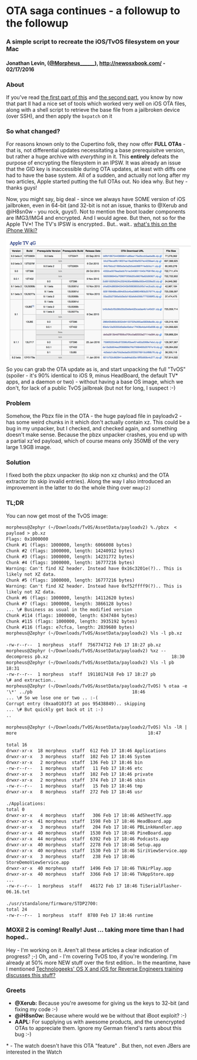 OTA saga continues - a followup to the followup
===============================================

### A simple script to recreate the iOS/TvOS filesystem on your Mac

#### Jonathan Levin, ([@Morpheus\_\_\_\_\_\_](http://Twitter.com/Morpheus______)), http://newosxbook.com/ - 02/17/2016

### About

If you've read [the first part of this](/articles/OTA.html) and [the second part](/articles/OTA2.html), you know by now that part II had a nice set of tools which worked very well on iOS OTA files, along with a shell script to retrieve the base file from a jailbroken device (over SSH), and then apply the `bxpatch` on it

### So what changed?

For reasons known only to the Cupertino folk, they now offer **FULL OTAs** - that is, not differential updates necessitating a base prerequisitve version, but rather a huge archive with _everything_ in it. This **entirely** defeats the purpose of encrypting the filesystem in an IPSW. It was already an issue that the GID key is inaccessible during OTA updates, at least with diffs one had to have the base system. All of a sudden, and actually not long after my two articles, Apple started putting the full OTAs out. No idea why. But hey - thanks guys!

Now, you might say, big deal - since we always have SOME version of iOS jailbroken, even in 64-bit (and 32-bit is not an issue, thanks to @Xerub and @iH8sn0w - you rock, guys!). Not to mention the boot loader components are IMG3/IMG4 and encrypted. And I would agree. But then, not so for the Apple TV\*! The TV's IPSW is encrypted.. But.. wait.. [what's this on the iPhone Wiki?](https://www.theiphonewiki.com/wiki/OTA_Updates/Apple_TV/9.x)  

![](https://raw.githubusercontent.com/kittywhiskers/osxbook_archive/master/articles/img/3.png)  

So you can grab the OTA update as is, and start unpacking the full "TvOS" (spoiler - it's 90% identical to iOS 9, minus HeadBoard, the default TV\* apps, and a daemon or two) - without having a base OS image, which we don't, for lack of a public TvOS jailbreak (but not for long, I suspect :-)

### Problem

Somehow, the Pbzx file in the OTA - the huge payload file in payloadv2 - has some weird chunks in it which don't actually contain xz. This could be a bug in my unpacker, but I checked, and checked again, and something doesn't make sense. Because the pbzx unpacker crashes, you end up with a partial xz'ed payload, which of course means only 350MB of the very large 1.9GB image.

### Solution

I fixed both the pbzx unpacker (to skip non xz chunks) and the OTA extractor (to skip invalid entries). Along the way I also introduced an improvement in the latter to do the whole thing over `mmap(2)`

### TL;DR

You can now get most of the TvOS image:

```
morpheus@Zephyr (~/Downloads/TvOS/AssetData/payloadv2) %./pbzx  < payload > pb.xz
Flags: 0x1000000
Chunk #1 (flags: 1000000, length: 6066008 bytes)
Chunk #2 (flags: 1000000, length: 14240912 bytes)
Chunk #3 (flags: 1000000, length: 14231772 bytes)
Chunk #4 (flags: 1000000, length: 16777216 bytes)
Warning: Can't find XZ header. Instead have 0x16c3201e(?).. This is likely not XZ data.
Chunk #5 (flags: 1000000, length: 16777216 bytes)
Warning: Can't find XZ header. Instead have 0xf52ffff9(?).. This is likely not XZ data.
Chunk #6 (flags: 1000000, length: 14112620 bytes)
Chunk #7 (flags: 1000000, length: 3866128 bytes)
... \# Business as usual in the modified version
Chunk #114 (flags: 1000000, length: 6347484 bytes)
Chunk #115 (flags: 1000000, length: 3935192 bytes)
Chunk #116 (flags: e7cfca, length: 2839680 bytes)
morpheus@Zephyr (~/Downloads/TvOS/AssetData/payloadv2) %ls -l pb.xz

-rw-r--r--  1 morpheus  staff  756774712 Feb 17 18:27 pb.xz
morpheus@Zephyr (~/Downloads/TvOS/AssetData/payloadv2) %xz --decompress pb.xz                                               18:30
morpheus@Zephyr (~/Downloads/TvOS/AssetData/payloadv2) %ls -l pb                                                            18:31
-rw-r--r--  1 morpheus  staff  1911017418 Feb 17 18:27 pb
\# and extraction..
morpheus@Zephyr (~/Downloads/TvOS/AssetData/payloadv2/TvOS) % otaa -e '\*' ../pb                                      18:46
... \# So we lose one or two .. :-(
Corrupt entry (0xaa0103f3 at pos 95438849).. skipping
... \# But quickly get back ot it :-)
..

morpheus@Zephyr (~/Downloads/TvOS/AssetData/payloadv2/TvOS) %ls -lR | more                                                  18:47

total 16
drwxr-xr-x  18 morpheus  staff  612 Feb 17 18:46 Applications
drwxr-xr-x   3 morpheus  staff  102 Feb 17 18:46 System
drwxr-xr-x   2 morpheus  staff  136 Feb 17 18:46 bin
-rw-r--r--   1 morpheus  staff   11 Feb 17 18:46 etc
drwxr-xr-x   3 morpheus  staff  102 Feb 17 18:46 private
drwxr-xr-x   2 morpheus  staff  374 Feb 17 18:46 sbin
-rw-r--r--   1 morpheus  staff   15 Feb 17 18:46 tmp
drwxr-xr-x   8 morpheus  staff  272 Feb 17 18:46 usr

./Applications:
total 0
drwxr-xr-x   4 morpheus  staff   306 Feb 17 18:46 AdSheetTV.app
drwxr-xr-x  41 morpheus  staff  1598 Feb 17 18:46 HeadBoard.app
drwxr-xr-x   3 morpheus  staff   204 Feb 17 18:46 PBLinkHandler.app
drwxr-xr-x  40 morpheus  staff  1530 Feb 17 18:46 PineBoard.app
drwxr-xr-x  44 morpheus  staff  6392 Feb 17 18:46 Podcasts.app
drwxr-xr-x  40 morpheus  staff  2278 Feb 17 18:46 Setup.app
drwxr-xr-x  40 morpheus  staff  1530 Feb 17 18:46 SiriViewService.app
drwxr-xr-x   3 morpheus  staff   238 Feb 17 18:46 StoreDemoViewService.app
drwxr-xr-x  40 morpheus  staff  1496 Feb 17 18:46 TVAirPlay.app
drwxr-xr-x  40 morpheus  staff  3366 Feb 17 18:46 TVAppStore.app
...
-rw-r--r--  1 morpheus  staff   46172 Feb 17 18:46 TiSerialFlasher-06.16.txt

./usr/standalone/firmware/STDP2700:
total 24
-rw-r--r--  1 morpheus  staff  8780 Feb 17 18:46 runtime

```

### MOXiI 2 is coming! Really! Just ... taking more time than I had hoped..

Hey - I'm working on it. Aren't all these articles a clear indication of progress? ;-) Oh, and - I'm covering TvOS too, if you're wondering. I'm already at 50% more NEW stuff over the first edition.. In the meantime, have I mentioned [Technologeeks' OS X and iOS for Reverse Engineers training discusses this stuff?](http://Technologeeks.com/OSXRE)

### Greets

*   **@Xerub:** Because you're awesome for giving us the keys to 32-bit (and fixing my code :-)
*   **@iH8sn0w:** Because where would we be without that iBoot exploit? :-)
*   **AAPL:** For supplying us with awesome products, and the unencrypted OTAs to appreciate them. Ignore my German friend's rants about this bug :-)

\* - The watch doesn't have this OTA "feature" . But then, not even JBers are interested in the Watch
